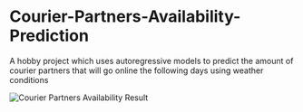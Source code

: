 # Courier-Partners-Availability-Prediction

A hobby project which uses autoregressive models to predict the amount of courier partners that will go online the following days using weather conditions

![Courier Partners Availability Result](https://github.com/user-attachments/assets/23f8c7d3-4f21-486b-ad61-2faa56abbda1)

